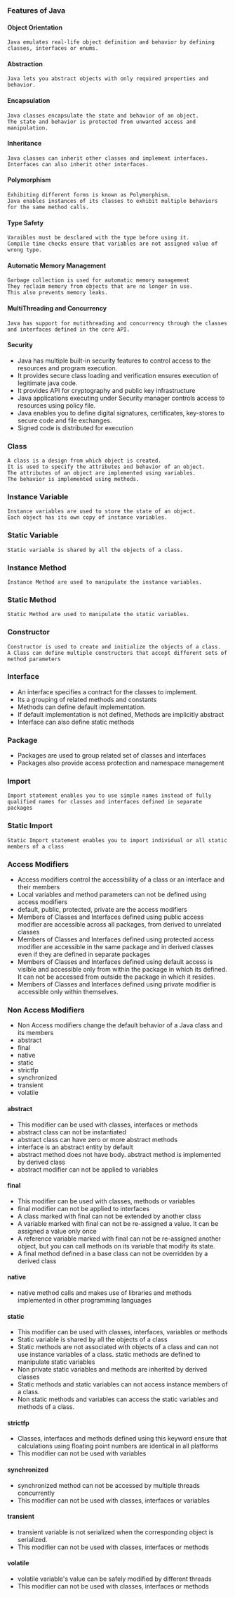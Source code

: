 ### Features of Java

#### Object Orientation

	Java emulates real-life object definition and behavior by defining classes, interfaces or enums.

#### Abstraction

	Java lets you abstract objects with only required properties and behavior.

#### Encapsulation

	Java classes encapsulate the state and behavior of an object.
	The state and behavior is protected from unwanted access and manipulation.

#### Inheritance

	Java classes can inherit other classes and implement interfaces.
	Interfaces can also inherit other interfaces.

#### Polymorphism

	Exhibiting different forms is known as Polymorphism. 
	Java enables instances of its classes to exhibit multiple behaviors for the same method calls.

#### Type Safety

	Varaibles must be desclared with the type before using it.
	Compile time checks ensure that variables are not assigned value of wrong type.

#### Automatic Memory Management

	Garbage collection is used for automatic memory management
	They reclaim memory from objects that are no longer in use.
	This also prevents memory leaks.

#### MultiThreading and Concurrency

	Java has support for mutithreading and concurrency through the classes and interfaces defined in the core API.

#### Security

* Java has multiple built-in security features to control access to the resources and program execution.
* It provides secure class loading and verification ensures execution of legitimate java code.
* It provides API for cryptography and public key infrastructure
* Java applications executing under Security manager controls access to resources using policy file.
* Java enables you to define digital signatures, certificates, key-stores to secure code and file exchanges.
* Signed code is distributed for execution

### Class

	A class is a design from which object is created.
	It is used to specify the attributes and behavior of an object.
	The attributes of an object are implemented using variables.
	The behavior is implemented using methods.

### Instance Variable

	Instance variables are used to store the state of an object.
	Each object has its own copy of instance variables.

### Static Variable
	
	Static variable is shared by all the objects of a class.

### Instance Method

	Instance Method are used to manipulate the instance variables.

### Static Method

	Static Method are used to manipulate the static variables.

### Constructor

	Constructor is used to create and initialize the objects of a class.
	A Class can define multiple constructors that accept different sets of method parameters


### Interface

* An interface specifies a contract for the classes to implement.
* Its a grouping of related methods and constants
* Methods can define default implementation. 
* If default implementation is not defined, Methods are implicitly abstract
* Interface can also define static methods

### Package

* Packages are used to group related set of classes and interfaces
* Packages also provide access protection and namespace management

### Import

	Import statement enables you to use simple names instead of fully 
	qualified names for classes and interfaces defined in separate packages
	
### Static Import

	Static Import statement enables you to import individual or all static members of a class

### Access Modifiers

* Access modifiers control the accessibility of a class or an interface and their members
* Local variables and method parameters can not be defined using access modifiers
* default, public, protected, private are the access modifiers 
* Members of Classes and Interfaces defined using public access modifier are accessible across all packages, from derived to unrelated classes
* Members of Classes and Interfaces defined using protected access modifier are accessible in the same package and in derived classes even if they are defined in separate packages
* Members of Classes and Interfaces defined using default access is visible and accessible only from within the package in which its defined. It can not be accessed from outside the package in which it resides.
* Members of Classes and Interfaces defined using private modifier is accessible only within themselves.

### Non Access Modifiers

* Non Access modifiers change the default behavior of a Java class and its members
* abstract
* final
* native
* static
* strictfp
* synchronized
* transient
* volatile

#### abstract

* This modifier can be used with classes, interfaces or methods 
* abstract class can not be instantiated
* abstract class can have zero or more abstract methods
* interface is an abstract entity by default
* abstract method does not have body. abstract method is implemented by derived class
* abstract modifier can not be applied to variables

#### final

* This modifier can be used with classes, methods or variables
* final modifier can not be applied to interfaces
* A class marked with final can not be extended by another class
* A variable marked with final can not be re-assigned a value. It can be assigned a value only once
* A reference variable marked with final can not be re-assigned another object, but you can call methods on its variable that modify its state.
* A final method defined in a base class can not be overridden by a derived class

#### native

* native method calls and makes use of libraries and methods implemented in other programming languages

#### static

* This modifier can be used with classes, interfaces, variables or methods
* Static variable is shared by all the objects of a class
* Static methods are not associated with objects of a class and can not use instance variables of a class. static methods are defined to manipulate static variables
* Non private static variables and methods are inherited by derived classes 
* Static methods and static variables can not access instance members of a class.
* Non static methods and variables can access the static variables and methods of a class.


#### strictfp

* Classes, interfaces and methods defined using this keyword ensure that calculations using floating point numbers are identical in all platforms
* This modifier can not be used with variables

#### synchronized

* synchronized method can not be accessed by multiple threads concurrently
* This modifier can not be used with classes, interfaces or variables 

#### transient

* transient variable is not serialized when the corresponding object is serialized.
* This modifier can not be used with classes, interfaces or methods 

#### volatile

* volatile variable's value can be safely modified by different threads
* This modifier can not be used with classes, interfaces or methods 


